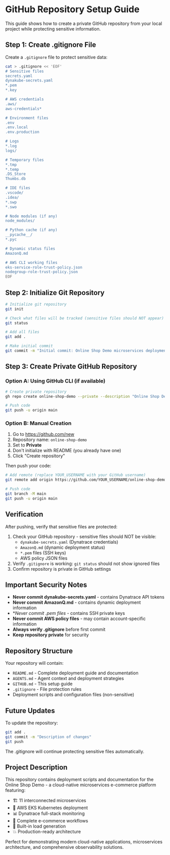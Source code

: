 # GitHub Repository Setup Guide

This guide shows how to create a private GitHub repository from your local project while protecting sensitive information.

## Step 1: Create .gitignore File

Create a `.gitignore` file to protect sensitive data:

```bash
cat > .gitignore << 'EOF'
# Sensitive files
secrets.yaml
dynakube-secrets.yaml
*.pem
*.key

# AWS credentials
.aws/
aws-credentials*

# Environment files
.env
.env.local
.env.production

# Logs
*.log
logs/

# Temporary files
*.tmp
*.temp
.DS_Store
Thumbs.db

# IDE files
.vscode/
.idea/
*.swp
*.swo

# Node modules (if any)
node_modules/

# Python cache (if any)
__pycache__/
*.pyc

# Dynamic status files
AmazonQ.md

# AWS CLI working files
eks-service-role-trust-policy.json
nodegroup-role-trust-policy.json
EOF
```

## Step 2: Initialize Git Repository

```bash
# Initialize git repository
git init

# Check what files will be tracked (sensitive files should NOT appear)
git status

# Add all files
git add .

# Make initial commit
git commit -m "Initial commit: Online Shop Demo microservices deployment on AWS EKS with Dynatrace monitoring"
```

## Step 3: Create Private GitHub Repository

### Option A: Using GitHub CLI (if available)
```bash
# Create private repository
gh repo create online-shop-demo --private --description "Online Shop Demo: Cloud-native microservices e-commerce platform on AWS EKS with Dynatrace observability"

# Push code
git push -u origin main
```

### Option B: Manual Creation
1. Go to https://github.com/new
2. Repository name: `online-shop-demo`
3. Set to **Private**
4. Don't initialize with README (you already have one)
5. Click "Create repository"

Then push your code:
```bash
# Add remote (replace YOUR_USERNAME with your GitHub username)
git remote add origin https://github.com/YOUR_USERNAME/online-shop-demo.git

# Push code
git branch -M main
git push -u origin main
```

## Verification

After pushing, verify that sensitive files are protected:

1. Check your GitHub repository - sensitive files should NOT be visible:
   - `dynakube-secrets.yaml` (Dynatrace credentials)
   - `AmazonQ.md` (dynamic deployment status)
   - `*.pem` files (SSH keys)
   - AWS policy JSON files
2. Verify `.gitignore` is working: `git status` should not show ignored files
3. Confirm repository is private in GitHub settings

## Important Security Notes

- **Never commit dynakube-secrets.yaml** - contains Dynatrace API tokens
- **Never commit AmazonQ.md** - contains dynamic deployment information
- **Never commit *.pem files** - contains SSH private keys
- **Never commit AWS policy files** - may contain account-specific information
- **Always verify .gitignore** before first commit
- **Keep repository private** for security

## Repository Structure

Your repository will contain:
- `README.md` - Complete deployment guide and documentation
- `AGENTS.md` - Agent context and deployment strategies
- `GITHUB.md` - This setup guide
- `.gitignore` - File protection rules
- Deployment scripts and configuration files (non-sensitive)

## Future Updates

To update the repository:
```bash
git add .
git commit -m "Description of changes"
git push
```

The .gitignore will continue protecting sensitive files automatically.

## Project Description

This repository contains deployment scripts and documentation for the Online Shop Demo - a cloud-native microservices e-commerce platform featuring:

- 🏗️ 11 interconnected microservices
- 🚀 AWS EKS Kubernetes deployment
- 📊 Dynatrace full-stack monitoring
- 🛒 Complete e-commerce workflows
- 🤖 Built-in load generation
- 💥 Production-ready architecture

Perfect for demonstrating modern cloud-native applications, microservices architecture, and comprehensive observability solutions.

